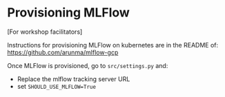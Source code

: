 # Provisioning MLFlow

[For workshop facilitators]

Instructions for provisioning MLFlow on kubernetes are in the README of: https://github.com/arunma/mlflow-gcp

Once MLFlow is provisioned, go to `src/settings.py` and:
- Replace the mlflow tracking server URL
- set `SHOULD_USE_MLFLOW=True`